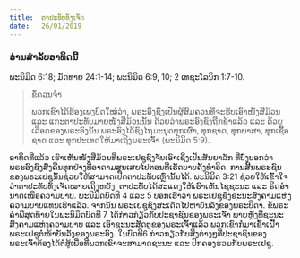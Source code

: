 ```yaml
---
title:  ຕາປະທັບທັງເຈັດ
date:   26/01/2019
---
```


### ອ່ານສຳລັບອາທິດນີ້
ພະນິມິດ 6:18; ມັດທາຍ 24:1-14; ພະນິມິດ 6:9, 10; 2 ເທຊະໂລນິກ 1:7-10. 

> <p>ຂໍ້ຄວນຈໍາ</p>
> ພວກເຂົາໄດ້ຮ້ອງເພງບົດໃໝ່ວ່່າ, ພຣະອົງຊົງເປັນຜູ້ສົມຄວນທີ່ຈະຮັບເອົາໜັງສືມ້ວນ ແລະ ແກະຕາປະທັບມາຍໜັງສືມ້ວນນັ້ນ ດ້ວຍວ່າພຣະອົງຊົງຖືກຂ້າແລ້ວ ແລະ ດ້ວຍເລືອດຂອງພຣະອົງນັ້ນ ພຣະອົງໄດ້ຊົງໄຖ່ມະນຸດທຸກເຜົ່າ, ທຸກຊາດ, ທຸກພາສາ, ທຸກເຊື້ອຊາດ ແລະ ທຸກປະເທດໃຫ້ມາເຖິງພຣະເຈົ້າ (ພະນິມິດ 5:9).

ອາທິດທີ່ແລ້ວ ເຮົາເຫັນໜັງສືມ້ວນທີ່ພຣະເຢຊູຊົງຈັບເອົາເຊິ່ງເປັນສັນຍາລັກ ທີ່ບົ່ງບອກວ່າພຣະອົງຊົງສົ່ງຄືນທຸກຢ່າງທີ່ອາດາມສູນເສຍໄປຕອນທີ່ເຮັດບາບຄັ້ງທຳອິດ. ການສີ້ນພຣະຊົນຂອງພຣະເຢຊູນັ້ນຊ່ວຍໃຫ້ສາມາດເປີດຕາປະທັບເຫຼົ່ານັ້ນໄດ້. ພະນິມິດ 3:21 ຊ່ວຍໃຫ້ເຂົ້າໃຈວ່າຕາປະທັບທັງເຈັດໝາຍເຖິງຫຍັງ. ຕາປະທັບໄດ້ສະແດງໃຫ້ເຮົາເຫັນໄຊຊະນະ ແລະ ຣິດອໍານາດເໜືອຄວາມບາບ. ພະນິມິດບົດທີ 4 ແລະ 5 ບອກເຮົາວ່າ ພຣະເຢຊູຊົງຊະນະສົງຄາມແຫ່ງຄວາມບາບແທນເຮົາແລ້ວ. ຈາກນັ້ນ ພຣະເຢຊູຊົງສະເດັດໄປຫາບັນລັງຂອງພຣະບິດາ. ຂໍ້ພຣະຄໍາພີສຸດທ້າຍໃນພະນິມິດບົດທີ 7 ໄດ້ກ່າວກ່ຽວກັບປະຊາຊົນຂອງພຣະເຈົ້າ ພາຍຫຼັງທີ່ຊະນະສົງຄາມແຫ່ງຄວາມບາບ ແລະ ເອົາຊະນະສັດຕູຂອງພຣະເຈົ້າແລ້ວ ພວກເຂົາກໍ່ມາເຂົ້າເຝົ້າພຣະເຢຊູຕໍ່ໜ້າບັນລັງຂອງພຣະອົງ. ໃນບົດທີ6 ກ່າວກ່ຽວກັບສິ່ງຕ່າງໆທີ່ປະຊາຊົນຂອງພຣະເຈົ້າຕ້ອງໄດ້ຕໍ່ສູ້ເພື່ອທີ່ພວກເຂົາຈະສາມາດຊະນະ ແລະ ປົກຄອງຮ່ວມກັບພຣະເຢຊູ.